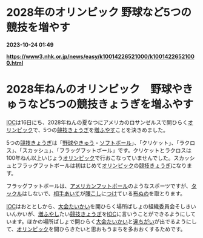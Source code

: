 # 2028年のオリンピック 野球など5つの競技を増やす

**2023-10-24 01:49**

**https://www3.nhk.or.jp/news/easy/k10014226521000/k10014226521000.html**

2028年ねんのオリンピック　野球やきゅうなど5つの競技きょうぎを増ふやす
=====================================

  

[IOC](javascript:void(0))は16日にち、2028年ねんの夏なつにアメリカのロサンゼルスで開ひらく[オリンピック](javascript:void(0))で、5つの[競技きょうぎ](javascript:void(0))を[増ふやす](javascript:void(0))ことを決きめました。

5つの[競技きょうぎ](javascript:void(0))は「[野球やきゅう](javascript:void(0))・[ソフトボール](javascript:void(0))」、「クリケット」、「ラクロス」、「スカッシュ」、「フラッグフットボール」です。クリケットとラクロスは100年ねん以上いじょう[オリンピック](javascript:void(0))で行おこなっていませんでした。スカッシュとフラッグフットボールは初はじめて[オリンピック](javascript:void(0))の[競技きょうぎ](javascript:void(0))になります。

フラッグフットボールは、[アメリカンフットボール](javascript:void(0))のようなスポーツですが、[タックル](javascript:void(0))はしないで、[相手あいて](javascript:void(0))が[腰こし](javascript:void(0))に[つけ](javascript:void(0))ている[布ぬの](javascript:void(0))を取とります。

[IOC](javascript:void(0))はおととしから、[大会たいかい](javascript:void(0))を開ひらく場所ばしょの組織委員会そしきいいんかいが、[増ふやし](javascript:void(0))たい[競技きょうぎ](javascript:void(0))を[IOC](javascript:void(0))に言いうことができるようにしています。ほかの場所ばしょで開ひらく[大会たいかい](javascript:void(0))と[違ちがい](javascript:void(0))が出でるようにして、[オリンピック](javascript:void(0))を開ひらきたいと思おもうまちを多おおくするためです。